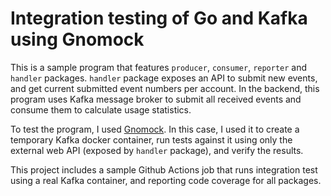 # Integration testing of Go and Kafka using Gnomock

This is a sample program that features `producer`, `consumer`, `reporter` and
`handler` packages. `handler` package exposes an API to submit new events, and
get current submitted event numbers per account.  In the backend, this program
uses Kafka message broker to submit all received events and consume them to
calculate usage statistics.

To test the program, I used [Gnomock](https://github.com/orlangure/gnomock). In
this case, I used it to create a temporary Kafka docker container, run tests
against it using only the external web API (exposed by `handler` package), and
verify the results.

This project includes a sample Github Actions job that runs integration test
using a real Kafka container, and reporting code coverage for all packages.
